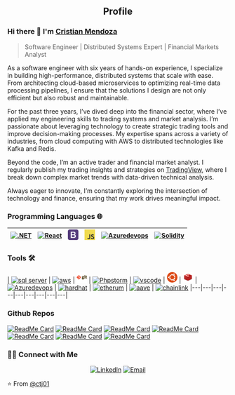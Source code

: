 <p align="center">
 <h2 align="center">Profile</h2>
</p>

### Hi there 👋 I'm [Cristian Mendoza](https://www.linkedin.com/in/ctj01/)
> Software Engineer | Distributed Systems Expert | Financial Markets Analyst

<div>
 <p>
As a software engineer with six years of hands-on experience, I specialize in building high-performance, distributed systems that scale with ease. From architecting cloud-based microservices to optimizing real-time data processing pipelines, I ensure that the solutions I design are not only efficient but also robust and maintainable.

For the past three years, I’ve dived deep into the financial sector, where I’ve applied my engineering skills to trading systems and market analysis. I’m passionate about leveraging technology to create strategic trading tools and improve decision-making processes. My expertise spans across a variety of industries, from cloud computing with AWS to distributed technologies like Kafka and Redis.

Beyond the code, I’m an active trader and financial market analyst. I regularly publish my trading insights and strategies on [TradingView](https://es.tradingview.com/u/cristianmt023/), where I break down complex market trends with data-driven technical analysis.

Always eager to innovate, I’m constantly exploring the intersection of technology and finance, ensuring that my work drives meaningful impact.
</p>
</div>

### Programming Languages 🌐

| [<img src="https://upload.wikimedia.org/wikipedia/commons/thumb/7/7d/Microsoft_.NET_logo.svg/456px-Microsoft_.NET_logo.svg.png" alt=".NET" width="24">](https://dotnet.microsoft.com/) | [<img src="https://w7.pngwing.com/pngs/403/269/png-transparent-react-react-native-logos-brands-in-colors-icon-thumbnail.png" alt="React" width="24">](https://react.dev/)  |  [<img src="https://raw.githubusercontent.com/github/explore/80688e429a7d4ef2fca1e82350fe8e3517d3494d/topics/bootstrap/bootstrap.png" alt="Bootstrap" width="24">](https://getbootstrap.com/) |  [<img src="https://raw.githubusercontent.com/github/explore/80688e429a7d4ef2fca1e82350fe8e3517d3494d/topics/javascript/javascript.png" alt="jQuery" width="24">](https://jquery.com/) | [<img src="https://techairgroup.com/wp-content/uploads/2021/02/microsoft-azure-devops-logo.jpg" alt="Azuredevops" width="24">](https://azure.microsoft.com/en-us/products/devops) | [<img src="https://bitcoinwiki.org/wp-content/uploads/2023/12/400px-Solidity.png" alt="Solidity" width="24">](https://soliditylang.org/)
|---|---|---|---|---|---|
 
### Tools 🛠️

| [<img src="https://brandslogos.com/wp-content/uploads/thumbs/microsoft-sql-server-logo-vector.svg" alt="sql server" width="38">](https://www.microsoft.com/es-co/sql-server/sql-server-2022) |  [<img src="https://images.folloze.com/image/upload/v1715884638/qpxqhez126l0qutasbkt.webp" alt="aws" width="24">](https://aws.amazon.com/console/) | [<img src="https://raw.githubusercontent.com/github/explore/80688e429a7d4ef2fca1e82350fe8e3517d3494d/topics/git/git.png" alt="Git" width="24">](https://git-scm.com/) |  [<img src="https://logonoid.com/images/phpstorm-logo.png" alt="Phpstorm" width="24">](https://www.jetbrains.com/phpstorm/) | [<img src="https://upload.wikimedia.org/wikipedia/commons/thumb/2/2d/Visual_Studio_Code_1.18_icon.svg/1200px-Visual_Studio_Code_1.18_icon.svg.png" alt="vscode" width="24">](https://code.visualstudio.com/) | [<img src="https://raw.githubusercontent.com/github/explore/80688e429a7d4ef2fca1e82350fe8e3517d3494d/topics/ubuntu/ubuntu.png" alt="Ubuntu" width="24">](https://ubuntu.com/)  |  [<img src="https://raw.githubusercontent.com/github/explore/80688e429a7d4ef2fca1e82350fe8e3517d3494d/topics/redis/redis.png" alt="Redis" width="24">](https://redis.io/) | [<img src="https://techairgroup.com/wp-content/uploads/2021/02/microsoft-azure-devops-logo.jpg" alt="Azuredevops" width="24">](https://azure.microsoft.com/en-us/products/devops) | [<img src="https://pbs.twimg.com/profile_images/1317925773425168384/XQkaoFRg_400x400.jpg" alt="hardhat" width="20">](https://hardhat.org/) | [<img src="https://encrypted-tbn0.gstatic.com/images?q=tbn:ANd9GcRThN02Tsu0Qf6R4u0LY3LQEBK6heqzuwbroQ&s" alt="etherum" width="24">](https://ethereum.org/en/) | [<img src="https://logowik.com/content/uploads/images/aave-coin6263.jpg" alt="aave" width="30">](https://staging.aave.com/) | [<img src="https://i.pinimg.com/originals/06/43/0d/06430d50ac94bc24c4da1344343852f1.jpg" alt="chainlink" width="22">](https://chain.link/)
|---|---|---|---|---|---|---|---|---|

### Github Repos
[![ReadMe Card](https://github-readme-stats.vercel.app/api/pin/?username=ctj01&repo=decision-engine&show_owner=true)](https://github.com/ctj01/decision-engine)
[![ReadMe Card](https://github-readme-stats.vercel.app/api/pin/?username=ctj01&repo=dex&show_owner=true)](https://github.com/ctj01/Dex)
[![ReadMe Card](https://github-readme-stats.vercel.app/api/pin/?username=ctj01&repo=uniswap-single&show_owner=true)](https://github.com/ctj01/uniswap-single)
[![ReadMe Card](https://github-readme-stats.vercel.app/api/pin/?username=ctj01&repo=wallet-multisig&show_owner=true)](https://github.com/ctj01/wallet-multisig)
[![ReadMe Card](https://github-readme-stats.vercel.app/api/pin/?username=ctj01&repo=smart-account&show_owner=true)](https://github.com/ctj01/smart-account)
[![ReadMe Card](https://github-readme-stats.vercel.app/api/pin/?username=ctj01&repo=stellar-wallet&show_owner=true)](https://github.com/ctj01/stellar-wallet)
[![ReadMe Card](https://github-readme-stats.vercel.app/api/pin/?username=ctj01&repo=Crosschain-nft-minter&show_owner=true)](https://github.com/ctj01/Crosschain-nft-minter)

<h3> 🤝🏻 Connect with Me </h3>

<p align="center">
<a href="https://www.linkedin.com/in/ctj01/" target="_blank"><img alt="LinkedIn" src="https://img.shields.io/badge/LinkedIn-@ctj01-blue?style=flat&logo=linkedin"></a>
<a href="mailto:cristianmt023@gmail.com"><img alt="Email" src="https://img.shields.io/badge/Email-cristianmt023@gmail.com-blue?style=flat&logo=gmail"></a>
</p>


⭐️ From [@ctj01](https://github.com/ctj01)
